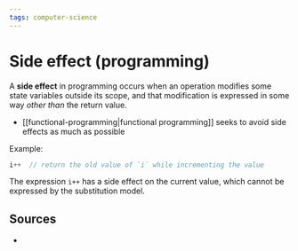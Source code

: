 ```yaml
---
tags: computer-science
---
```


# Side effect (programming)

A **side effect** in programming occurs when an operation modifies some state variables outside its scope, and that modification is expressed in some way _other than_ the return value.

- [[functional-programming|functional programming]] seeks to avoid side effects as much as possible

Example:

```c
i++  // return the old value of `i` while incrementing the value
```

The expression `i++` has a side effect on the current value, which cannot be expressed by the substitution model.

## Sources

-
